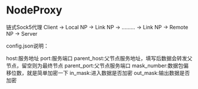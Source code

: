 # NodeProxy
链式Sock5代理
Client -> Local NP -> Link NP -> ......... -> Link NP -> Remote NP -> Server

config.json说明：

host:服务地址
port:服务端口
parent_host:父节点服务地址，填写后数据会转发父节点，留空则为最终节点
parent_port:父节点服务端口
mask_number:数据包偏移位数，就是简单加密一下
in_mask:进入数据是否加密
out_mask:输出数据是否加密

